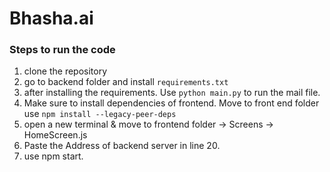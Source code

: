 # Bhasha.ai 


### Steps to run the code
1. clone the repository
2. go to backend folder and install ```requirements.txt```
3. after installing the requirements. Use ```python main.py``` to run the mail file.
4. Make sure to install dependencies of frontend. Move to front end folder use ```npm install --legacy-peer-deps```
5. open a new terminal & move to frontend folder -> Screens -> HomeScreen.js
6. Paste the Address of backend server in line 20.
7. use npm start.
